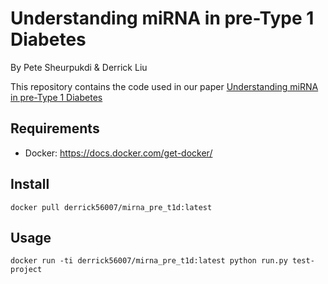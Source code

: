 
# Understanding miRNA in pre-Type 1 Diabetes

By Pete Sheurpukdi & Derrick Liu

This repository contains the code used in our paper [Understanding miRNA in pre-Type 1 Diabetes](https://derrick56007.github.io/miRNA_preT1Diabetes/)

Requirements
------------

- Docker: https://docs.docker.com/get-docker/

Install
--------------

```
docker pull derrick56007/mirna_pre_t1d:latest
```

Usage
------------

```
docker run -ti derrick56007/mirna_pre_t1d:latest python run.py test-project
```
